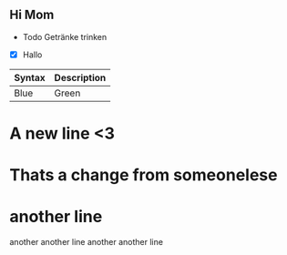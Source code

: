 ## Hi Mom

* Todo Getränke trinken

- [x] Hallo

|Syntax|Description|
|------|-----------|
|Blue | Green|


# A new line <3

# Thats a change from someonelese

# another line 
another another line
another another line
